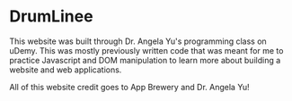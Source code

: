 # DrumLinee

This website was built through Dr. Angela Yu's programming class on uDemy. This was mostly previously written code that was meant for me to practice Javascript and DOM manipulation to learn more about building a website and web applications.

All of this website credit goes to App Brewery and Dr. Angela Yu!
